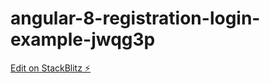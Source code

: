 # angular-8-registration-login-example-jwqg3p

[Edit on StackBlitz ⚡️](https://stackblitz.com/edit/angular-8-registration-login-example-jwqg3p)
